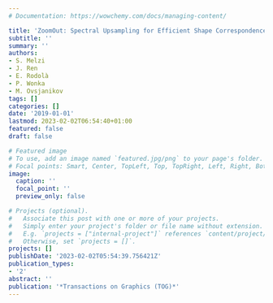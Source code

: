 ```yaml
---
# Documentation: https://wowchemy.com/docs/managing-content/

title: 'ZoomOut: Spectral Upsampling for Efficient Shape Correspondence'
subtitle: ''
summary: ''
authors:
- S. Melzi
- J. Ren
- E. Rodolà
- P. Wonka
- M. Ovsjanikov
tags: []
categories: []
date: '2019-01-01'
lastmod: 2023-02-02T06:54:40+01:00
featured: false
draft: false

# Featured image
# To use, add an image named `featured.jpg/png` to your page's folder.
# Focal points: Smart, Center, TopLeft, Top, TopRight, Left, Right, BottomLeft, Bottom, BottomRight.
image:
  caption: ''
  focal_point: ''
  preview_only: false

# Projects (optional).
#   Associate this post with one or more of your projects.
#   Simply enter your project's folder or file name without extension.
#   E.g. `projects = ["internal-project"]` references `content/project/deep-learning/index.md`.
#   Otherwise, set `projects = []`.
projects: []
publishDate: '2023-02-02T05:54:39.756421Z'
publication_types:
- '2'
abstract: ''
publication: '*Transactions on Graphics (TOG)*'
---
```

